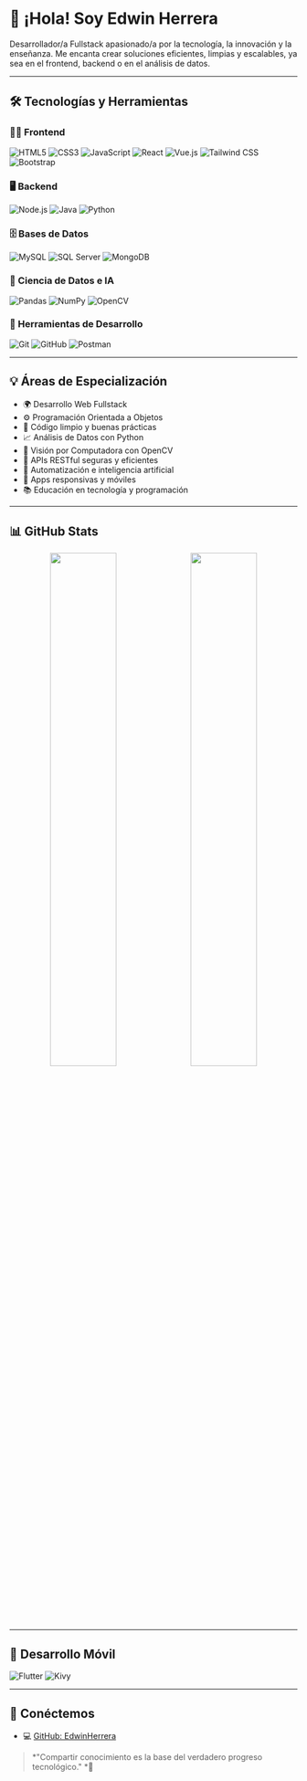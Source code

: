 # 👋 ¡Hola! Soy Edwin Herrera

Desarrollador/a Fullstack apasionado/a por la tecnología, la innovación y la enseñanza. Me encanta crear soluciones eficientes, limpias y escalables, ya sea en el frontend, backend o en el análisis de datos.

---

## 🛠️ Tecnologías y Herramientas

### 👨‍💻 Frontend
![HTML5](https://img.shields.io/badge/HTML5-E34F26?style=flat&logo=html5&logoColor=white)
![CSS3](https://img.shields.io/badge/CSS3-1572B6?style=flat&logo=css3&logoColor=white)
![JavaScript](https://img.shields.io/badge/JavaScript-F7DF1E?style=flat&logo=javascript&logoColor=black)
![React](https://img.shields.io/badge/React-61DAFB?style=flat&logo=react&logoColor=black)
![Vue.js](https://img.shields.io/badge/Vue.js-35495E?style=flat&logo=vue.js&logoColor=4FC08D)
![Tailwind CSS](https://img.shields.io/badge/Tailwind%20CSS-06B6D4?style=flat&logo=tailwind-css&logoColor=white)
![Bootstrap](https://img.shields.io/badge/Bootstrap-563D7C?style=flat&logo=bootstrap&logoColor=white)

### 🖥️ Backend
![Node.js](https://img.shields.io/badge/Node.js-339933?style=flat&logo=node.js&logoColor=white)
![Java](https://img.shields.io/badge/Java-007396?style=flat&logo=java&logoColor=white)
![Python](https://img.shields.io/badge/Python-3776AB?style=flat&logo=python&logoColor=white)

### 🗄️ Bases de Datos
![MySQL](https://img.shields.io/badge/MySQL-4479A1?style=flat&logo=mysql&logoColor=white)
![SQL Server](https://img.shields.io/badge/SQL%20Server-CC2927?style=flat&logo=microsoft-sql-server&logoColor=white)
![MongoDB](https://img.shields.io/badge/MongoDB-47A248?style=flat&logo=mongodb&logoColor=white)

### 🤖 Ciencia de Datos e IA
![Pandas](https://img.shields.io/badge/Pandas-150458?style=flat&logo=pandas&logoColor=white)
![NumPy](https://img.shields.io/badge/NumPy-013243?style=flat&logo=numpy&logoColor=white)
![OpenCV](https://img.shields.io/badge/OpenCV-5C3EE8?style=flat&logo=opencv&logoColor=white)

### 🧰 Herramientas de Desarrollo
![Git](https://img.shields.io/badge/Git-F05032?style=flat&logo=git&logoColor=white)
![GitHub](https://img.shields.io/badge/GitHub-181717?style=flat&logo=github&logoColor=white)
![Postman](https://img.shields.io/badge/Postman-FF6C37?style=flat&logo=postman&logoColor=white)

---

## 💡 Áreas de Especialización

- 🌍 Desarrollo Web Fullstack
- ⚙️ Programación Orientada a Objetos
- 🧹 Código limpio y buenas prácticas
- 📈 Análisis de Datos con Python
- 🤖 Visión por Computadora con OpenCV
- 📡 APIs RESTful seguras y eficientes
- 🧠 Automatización e inteligencia artificial
- 📱 Apps responsivas y móviles
- 📚 Educación en tecnología y programación

---

## 📊 GitHub Stats

<p align="center">
  <img src="https://github-readme-stats.vercel.app/api?username=SrEdarkh&show_icons=true&theme=calm" width="48%" />
  <img src="https://github-readme-stats.vercel.app/api/top-langs/?username=SrEdarkh&layout=compact&theme=calm" width="48%" />
</p>

---

## 📱 Desarrollo Móvil

![Flutter](https://img.shields.io/badge/Flutter-Framework-02569B?style=flat&logo=flutter&logoColor=white)
![Kivy](https://img.shields.io/badge/Kivy-Python%20Framework-00B140?style=flat&logo=python&logoColor=white)

---

## 🤝 Conéctemos

- 💻 [GitHub: EdwinHerrera](https://github.com/SrEdarKh/SrEdarkh)

> *"Compartir conocimiento es la base del verdadero progreso tecnológico." *🚀
